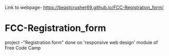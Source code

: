 Link to webpage- https://beastcrusher69.github.io/FCC-Registration_form/
# FCC-Registration_form
project -"Registration form" done on 'responsive web design' module of Free Code Camp
